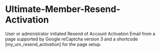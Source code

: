 # Ultimate-Member-Resend-Activation
User or administrator initiated Resend of Account Activation Email from a page supported by Google reCaptcha version 3 and a shortcode [my_um_resend_activation] for the page setup.
